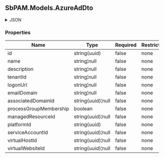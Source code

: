 
<h2 id="tocS_SbPAM.Models.AzureAdDto">SbPAM.Models.AzureAdDto</h2>

<a id="schemasbpam.models.azureaddto"></a>
<a id="schema_SbPAM.Models.AzureAdDto"></a>
<a id="tocSsbpam.models.azureaddto"></a>
<a id="tocssbpam.models.azureaddto"></a>

<details><summary>JSON</summary>


```json
{
  "id": "497f6eca-6276-4993-bfeb-53cbbbba6f08",
  "name": "string",
  "description": "string",
  "tenantId": "string",
  "logonUrl": "string",
  "emailDomain": "string",
  "associatedDomainId": "ff9f5d4c-96c6-4b4d-bd1f-f4b6029efcd8",
  "processGroupMembership": true,
  "managedResourceId": "43aaf5a7-e929-49e6-870e-49d47d9cdc2f",
  "platformId": "32a6e381-64f4-4911-86b6-3bf681b64d23",
  "serviceAccountId": "a814cf67-aaac-43ae-acb4-8d34e82a4b4c",
  "virtualHostId": "bc1c2187-fc2b-47af-80fd-f5832bdcfcd1",
  "virtualWebsiteId": "b714a209-c14c-4522-b502-becc34cf7512"
}

```


</details>

### Properties

|Name|Type|Required|Restrictions|Description|
|---|---|---|---|---|
|id|string(uuid)|false|none|none|
|name|string¦null|false|none|none|
|description|string¦null|false|none|none|
|tenantId|string¦null|false|none|none|
|logonUrl|string¦null|false|none|none|
|emailDomain|string¦null|false|none|none|
|associatedDomainId|string(uuid)¦null|false|none|none|
|processGroupMembership|boolean|false|none|none|
|managedResourceId|string(uuid)¦null|false|none|none|
|platformId|string(uuid)|false|none|none|
|serviceAccountId|string(uuid)¦null|false|none|none|
|virtualHostId|string(uuid)¦null|false|none|none|
|virtualWebsiteId|string(uuid)¦null|false|none|none|


